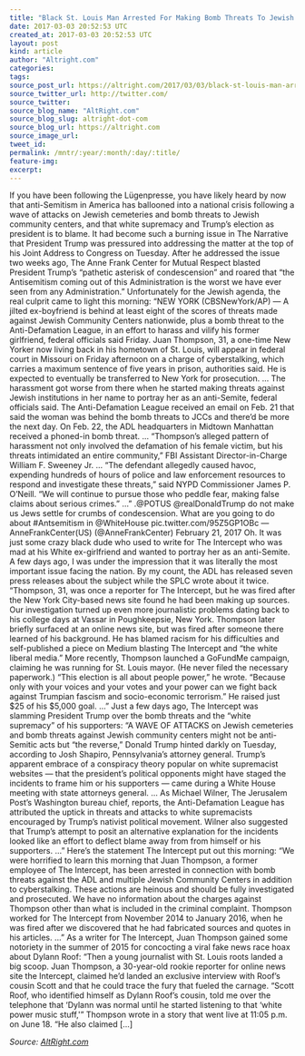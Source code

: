 ```yaml
---
title: "Black St. Louis Man Arrested For Making Bomb Threats To Jewish Centers"
date: 2017-03-03 20:52:53 UTC
created_at: 2017-03-03 20:52:53 UTC
layout: post
kind: article
author: "Altright.com"
categories: 
tags: 
source_post_url: https://altright.com/2017/03/03/black-st-louis-man-arrested-for-making-bomb-threats-to-jewish-centers/
source_twitter_url: http://twitter.com/
source_twitter: 
source_blog_name: "AltRight.com"
source_blog_slug: altright-dot-com
source_blog_url: https://altright.com
source_image_url: 
tweet_id:
permalink: /mntr/:year/:month/:day/:title/
feature-img: 
excerpt:
---
```

If you have been following the Lügenpresse, you have likely heard by now that anti-Semitism in America has ballooned into a national crisis following a wave of attacks on Jewish cemeteries and bomb threats to Jewish community centers, and that white supremacy and Trump’s election as president is to blame. It had become such a burning issue in The Narrative that President Trump was pressured into addressing the matter at the top of his Joint Address to Congress on Tuesday. After he addressed the issue two weeks ago, The Anne Frank Center for Mutual Respect blasted President Trump’s “pathetic asterisk of condescension” and roared that “the Antisemitism coming out of this Administration is the worst we have ever seen from any Administration.” Unfortunately for the Jewish agenda, the real culprit came to light this morning: “NEW YORK (CBSNewYork/AP) — A jilted ex-boyfriend is behind at least eight of the scores of threats made against Jewish Community Centers nationwide, plus a bomb threat to the Anti-Defamation League, in an effort to harass and vilify his former girlfriend, federal officials said Friday. Juan Thompson, 31, a one-time New Yorker now living back in his hometown of St. Louis, will appear in federal court in Missouri on Friday afternoon on a charge of cyberstalking, which carries a maximum sentence of five years in prison, authorities said. He is expected to eventually be transferred to New York for prosecution. … The harassment got worse from there when he started making threats against Jewish institutions in her name to portray her as an anti-Semite, federal officials said. The Anti-Defamation League received an email on Feb. 21 that said the woman was behind the bomb threats to JCCs and there’d be more the next day. On Feb. 22, the ADL headquarters in Midtown Manhattan received a phoned-in bomb threat. … “Thompson’s alleged pattern of harassment not only involved the defamation of his female victim, but his threats intimidated an entire community,” FBI Assistant Director-in-Charge William F. Sweeney Jr. … “The defendant allegedly caused havoc, expending hundreds of hours of police and law enforcement resources to respond and investigate these threats,” said NYPD Commissioner James P. O’Neill. “We will continue to pursue those who peddle fear, making false claims about serious crimes.” …” .@POTUS @realDonaldTrump do not make us Jews settle for crumbs of condescension. What are you going to do about #Antsemitism in @WhiteHouse pic.twitter.com/95Z5GP1OBc — AnneFrankCenter(US) (@AnneFrankCenter) February 21, 2017 Oh. It was just some crazy black dude who used to write for The Intercept who was mad at his White ex-girlfriend and wanted to portray her as an anti-Semite. A few days ago, I was under the impression that it was literally the most important issue facing the nation. By my count, the ADL has released seven press releases about the subject while the SPLC wrote about it twice. “Thompson, 31, was once a reporter for The Intercept, but he was fired after the New York City-based news site found he had been making up sources. Our investigation turned up even more journalistic problems dating back to his college days at Vassar in Poughkeepsie, New York. Thompson later briefly surfaced at an online news site, but was fired after someone there learned of his background. He has blamed racism for his difficulties and self-published a piece on Medium blasting The Intercept and “the white liberal media.” More recently, Thompson launched a GoFundMe campaign, claiming he was running for St. Louis mayor. (He never filed the necessary paperwork.) “This election is all about people power,” he wrote. “Because only with your voices and your votes and your power can we fight back against Trumpian fascism and socio-economic terrorism.” He raised just $25 of his $5,000 goal. …” Just a few days ago, The Intercept was slamming President Trump over the bomb threats and the “white supremacy” of his supporters: “A WAVE OF ATTACKS on Jewish cemeteries and bomb threats against Jewish community centers might not be anti-Semitic acts but “the reverse,” Donald Trump hinted darkly on Tuesday, according to Josh Shapiro, Pennsylvania’s attorney general. Trump’s apparent embrace of a conspiracy theory popular on white supremacist websites — that the president’s political opponents might have staged the incidents to frame him or his supporters — came during a White House meeting with state attorneys general. … As Michael Wilner, The Jerusalem Post’s Washington bureau chief, reports, the Anti-Defamation League has attributed the uptick in threats and attacks to white supremacists encouraged by Trump’s nativist political movement. Wilner also suggested that Trump’s attempt to posit an alternative explanation for the incidents looked like an effort to deflect blame away from from himself or his supporters. …” Here’s the statement The Intercept put out this morning: “We were horrified to learn this morning that Juan Thompson, a former employee of The Intercept, has been arrested in connection with bomb threats against the ADL and multiple Jewish Community Centers in addition to cyberstalking. These actions are heinous and should be fully investigated and prosecuted. We have no information about the charges against Thompson other than what is included in the criminal complaint. Thompson worked for The Intercept from November 2014 to January 2016, when he was fired after we discovered that he had fabricated sources and quotes in his articles. …” As a writer for The Intercept, Juan Thompson gained some notoriety in the summer of 2015 for concocting a viral fake news race hoax about Dylann Roof: “Then a young journalist with St. Louis roots landed a big scoop. Juan Thompson, a 30-year-old rookie reporter for online news site the Intercept, claimed he’d landed an exclusive interview with Roof’s cousin Scott and that he could trace the fury that fueled the carnage. “Scott Roof, who identified himself as Dylann Roof’s cousin, told me over the telephone that ‘Dylann was normal until he started listening to that ‘white power music stuff,'” Thompson wrote in a story that went live at 11:05 p.m. on June 18. “He also claimed […]<div class="">
    <i>Source: <a href="https://altright.com">AltRight.com</a></i>
</div>
